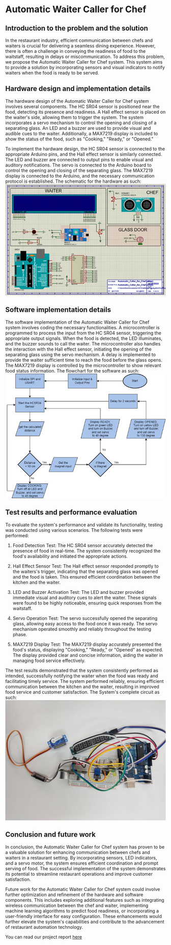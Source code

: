 # Automatic Waiter Caller for Chef
## Introduction to the problem and the solution

In the restaurant industry, efficient communication between chefs and waiters is crucial for delivering a seamless dining experience. However, there is often a challenge in conveying the readiness of food to the waitstaff, resulting in delays or miscommunication. To address this problem, we propose the Automatic Waiter Caller for Chef system. This system aims to provide a solution by incorporating sensors and visual indicators to notify waiters when the food is ready to be served.

## Hardware design and implementation details

The hardware design of the Automatic Waiter Caller for Chef system involves several components. The HC SR04 sensor is positioned near the food, detecting its presence and readiness. A Hall effect sensor is placed on the waiter's side, allowing them to trigger the system. The system incorporates a servo mechanism to control the opening and closing of a separating glass. An LED and a buzzer are used to provide visual and audible cues to the waiter. Additionally, a MAX7219 display is included to show the status of the food, such as "Cooking," "Ready," or "Opened."

To implement the hardware design, the HC SR04 sensor is connected to the appropriate Arduino pins, and the Hall effect sensor is similarly connected. The LED and buzzer are connected to output pins to enable visual and auditory notifications. The servo is connected to the Arduino board to control the opening and closing of the separating glass. The MAX7219 display is connected to the Arduino, and the necessary communication protocol is established.
The schematic for the hardware as such:
![Hardware_Schematic](Documentation/Hardware_Schematic.png)

## Software implementation details

The software implementation of the Automatic Waiter Caller for Chef system involves coding the necessary functionalities. A microcontroller is programmed to process the input from the HC SR04 sensor, triggering the appropriate output signals. When the food is detected, the LED illuminates, and the buzzer sounds to call the waiter. The microcontroller also handles the interaction with the Hall effect sensor, initiating the opening of the separating glass using the servo mechanism. A delay is implemented to provide the waiter sufficient time to reach the food before the glass opens. The MAX7219 display is controlled by the microcontroller to show relevant food status information.
The flowchart for the software as such:
![Software_Flowcart](Documentation/Software_Flowchart.png)

## Test results and performance evaluation

To evaluate the system's performance and validate its functionality, testing was conducted using various scenarios. The following tests were performed:

1. Food Detection Test: The HC SR04 sensor accurately detected the presence of food in real-time. The system consistently recognized the food's availability and initiated the appropriate actions.

2. Hall Effect Sensor Test: The Hall effect sensor responded promptly to the waiters's trigger, indicating that the separating glass was opened and the food is taken. This ensured efficient coordination between the kitchen and the waiter.

3. LED and Buzzer Activation Test: The LED and buzzer provided immediate visual and auditory cues to alert the waiter. These signals were found to be highly noticeable, ensuring quick responses from the waitstaff.

4. Servo Operation Test: The servo successfully opened the separating glass, allowing easy access to the food once it was ready. The servo mechanism operated smoothly and reliably throughout the testing phase.

5. MAX7219 Display Test: The MAX7219 display accurately presented the food's status, displaying "Cooking," "Ready," or "Opened" as expected. The display provided clear and concise information, aiding the waiter in managing food service effectively.

The test results demonstrated that the system consistently performed as intended, successfully notifying the waiter when the food was ready and facilitating timely service. The system performed reliably, ensuring efficient communication between the kitchen and the waiter, resulting in improved food service and customer satisfaction.
The System's complete circuit as such:
![Complete_Circuit](Documentation/Hardware_Physical.jpg)

## Conclusion and future work

In conclusion, the Automatic Waiter Caller for Chef system has proven to be a valuable solution for enhancing communication between chefs and waiters in a restaurant setting. By incorporating sensors, LED indicators, and a servo motor, the system ensures efficient coordination and prompt serving of food. The successful implementation of the system demonstrates its potential to streamline restaurant operations and improve customer satisfaction.

Future work for the Automatic Waiter Caller for Chef system could involve further optimization and refinement of the hardware and software components. This includes exploring additional features such as integrating wireless communication between the chef and waiter, implementing machine learning algorithms to predict food readiness, or incorporating a user-friendly interface for easy configuration. These enhancements would further elevate the system's capabilities and contribute to the advancement of restaurant automation technology.

You can read our project report [here](Documentation/CS_MH_SSF10_B4.pdf)